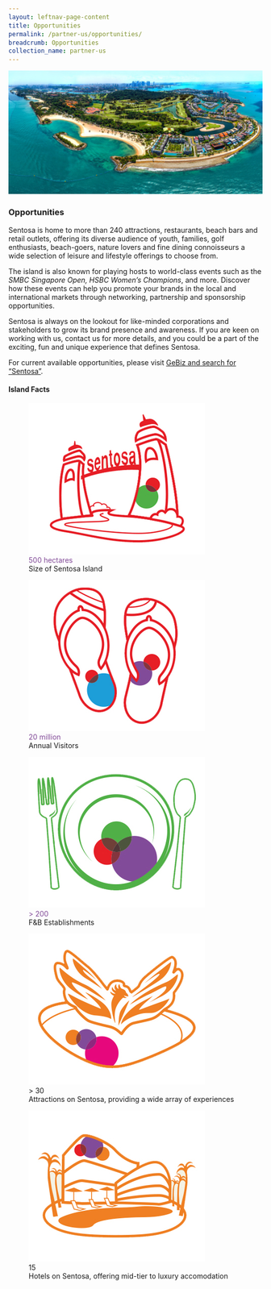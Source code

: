 ```yaml
---
layout: leftnav-page-content
title: Opportunities
permalink: /partner-us/opportunities/
breadcrumb: Opportunities
collection_name: partner-us
---
```

<div class="row">
	<div class="col is-12">
		<figure style="margin:0;">
			<img src="/images/partner-us/opportunities/sentosa-aerial.jpg" alt="Image of Sentosa (Aerial View)"/>
		</figure>
	</div>
</div>

### **Opportunities**

Sentosa is home to more than 240 attractions, restaurants, beach bars and retail outlets, offering its diverse audience of youth, families, golf enthusiasts, beach-goers, nature lovers and fine dining connoisseurs a wide selection of leisure and lifestyle offerings to choose from.

 The island is also known for playing hosts to world-class events such as the *SMBC Singapore Open, HSBC Women’s Champions*, and more. Discover how these events can help you promote your brands in the local and international markets through networking, partnership and sponsorship opportunities.

Sentosa is always on the lookout for like-minded corporations and stakeholders to grow its brand presence and awareness.  If you are keen on working with us, contact us for more details, and you could be a part of the exciting, fun and unique experience that defines Sentosa.

For current available opportunities, please visit [GeBiz and search for “Sentosa”](https://www.gebiz.gov.sg/). 

#### **Island Facts**

<div class="row">
    <div class="col is-6">
        <figure>
            <img src="/images/partner-us/opportunities/island-facts-size.jpg" alt="Image of Size">
            <figcaption class="has-text-danger has-text-weight-bold" style="color:#814997">500 hectares</figcaption>
            Size of Sentosa Island
        </figure>
    </div>
    <div class="col is-6">
        <figure>
            <img src="/images/partner-us/opportunities/island-facts-visitors.jpg" alt="Image of Visitors">
            <figcaption class="has-text-danger has-text-weight-bold" style="color:#814997">20 million</figcaption>
            Annual Visitors
        </figure>
    </div>
</div>
<div class="row">
    <div class="col is-6">
        <figure>
            <img src="/images/partner-us/opportunities/island-facts-dining.jpg" alt="Image of Island">
            <figcaption class="has-text-danger has-text-weight-bold" style="color:#814997">> 200</figcaption>
            F&B Establishments
        </figure>
    </div>
    <div class="col is-6">
        <figure>
            <img src="/images/partner-us/opportunities/island-facts-attractions.jpg" alt="Image of Island">
            <figcaption class="has-text-danger has-text-weight-bold">> 30</figcaption>
            Attractions on Sentosa, providing a wide array of experiences
        </figure>
    </div>
</div>
<div class="row">
    <div class="col is-6">
        <figure>
            <img src="/images/partner-us/opportunities/island-facts-hotels.jpg" alt="Image of Island">
            <figcaption class="has-text-danger has-text-weight-bold">15</figcaption>
            Hotels on Sentosa, offering mid-tier to luxury accomodation
        </figure>
    </div>
</div>